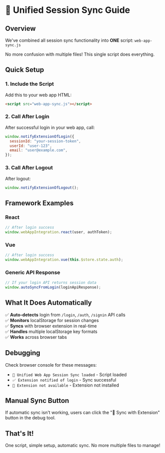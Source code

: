 # 🔄 Unified Session Sync Guide

## Overview

We've combined all session sync functionality into **ONE** script: `web-app-sync.js`

No more confusion with multiple files! This single script does everything.

## Quick Setup

### 1. Include the Script

Add this to your web app HTML:

```html
<script src="web-app-sync.js"></script>
```

### 2. Call After Login

After successful login in your web app, call:

```javascript
window.notifyExtensionOfLogin({
  sessionId: "your-session-token",
  userId: "user-123",
  email: "user@example.com",
});
```

### 3. Call After Logout

After logout:

```javascript
window.notifyExtensionOfLogout();
```

## Framework Examples

### React

```javascript
// After login success
window.webAppIntegration.react(user, authToken);
```

### Vue

```javascript
// After login success
window.webAppIntegration.vue(this.$store.state.auth);
```

### Generic API Response

```javascript
// If your login API returns session data
window.autoSyncFromLogin(loginApiResponse);
```

## What It Does Automatically

✅ **Auto-detects** login from `/login`, `/auth`, `/signin` API calls  
✅ **Monitors** localStorage for session changes  
✅ **Syncs** with browser extension in real-time  
✅ **Handles** multiple localStorage key formats  
✅ **Works** across browser tabs

## Debugging

Check browser console for these messages:

- `🔄 Unified Web App Session Sync loaded` - Script loaded
- `✅ Extension notified of login` - Sync successful
- `📱 Extension not available` - Extension not installed

## Manual Sync Button

If automatic sync isn't working, users can click the "🔄 Sync with Extension" button in the debug tool.

## That's It!

One script, simple setup, automatic sync. No more multiple files to manage!
